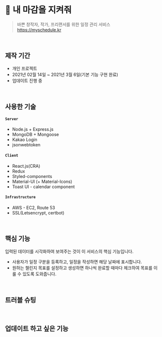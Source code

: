 # :ledger: 내 마감을 지켜줘
  > 바쁜 창작자, 작가, 프리랜서를 위한 일정 관리 서비스 <br>
  > https://myschedule.kr
  
<br>

##  제작 기간
  - 개인 프로젝트
  - 2021년 02월 14일 ~ 2021년 3월 6일(기본 기능 구현 완료)
  - 업데이트 진행 중

<br>

## 사용한 기술
#### `Server`
  - Node.js + Express.js
  - MongoDB + Mongoose
  - Kakao Login
  - jsonwebtoken
  
#### `Client`
  - React.js(CRA)
  - Redux
  - Styled-components
  - Material-UI (+ Material-Icons)
  - Toast UI - calendar component

#### `Infrastructure`
  - AWS - EC2, Route 53
  - SSL(Letsencrypt, certbot)

<br>

## 핵심 기능
  입력된 데이터를 시각화하여 보여주는 것이 이 서비스의 핵심 기능입니다.<br>
  - 사용자가 일정 구분을 등록하고, 일정을 작성하면 해당 날짜에 표시합니다.<br>
  - 원하는 챌린지 목표를 설정하고 생성하면 하나씩 완료할 때마다 체크하여 목표를 이룰 수 있도록 도와줍니다.<br>


<br>

## 트러블 슈팅

<br>

## 업데이트 하고 싶은 기능
